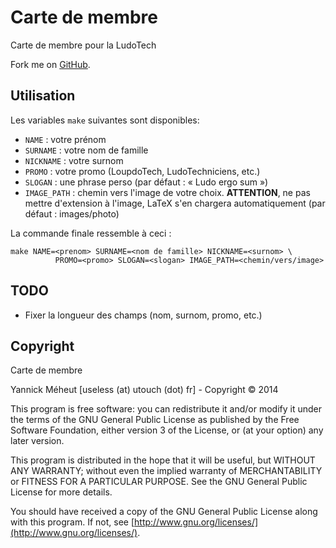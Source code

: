 # Carte de membre
Carte de membre pour la LudoTech

Fork me on [GitHub](https://github.com/the-useless-one/ludo_member_card).

## Utilisation

Les variables `make` suivantes sont disponibles:

* `NAME` : votre prénom
* `SURNAME` : votre nom de famille
* `NICKNAME` : votre surnom
* `PROMO` : votre promo (LoupdoTech, LudoTechniciens, etc.)
* `SLOGAN` : une phrase perso (par défaut : « Ludo ergo sum »)
* `IMAGE_PATH` : chemin vers l'image de votre choix. **ATTENTION**, ne pas
    mettre d'extension à l'image, LaTeX s'en chargera automatiquement (par
    défaut : images/photo)

La commande finale ressemble à ceci :

    make NAME=<prenom> SURNAME=<nom de famille> NICKNAME=<surnom> \
              PROMO=<promo> SLOGAN=<slogan> IMAGE_PATH=<chemin/vers/image>

## TODO

* Fixer la longueur des champs (nom, surnom, promo, etc.)

## Copyright

Carte de membre

Yannick Méheut [useless (at) utouch (dot) fr] - Copyright © 2014

This program is free software: you can redistribute it and/or modify it 
under the terms of the GNU General Public License as published by the 
Free Software Foundation, either version 3 of the License, or (at your 
option) any later version.

This program is distributed in the hope that it will be useful, but
WITHOUT ANY WARRANTY; without even the implied warranty of 
MERCHANTABILITY or FITNESS FOR A PARTICULAR PURPOSE. See the GNU General 
Public License for more details.

You should have received a copy of the GNU General Public License along 
with this program. If not, see
[http://www.gnu.org/licenses/](http://www.gnu.org/licenses/).

